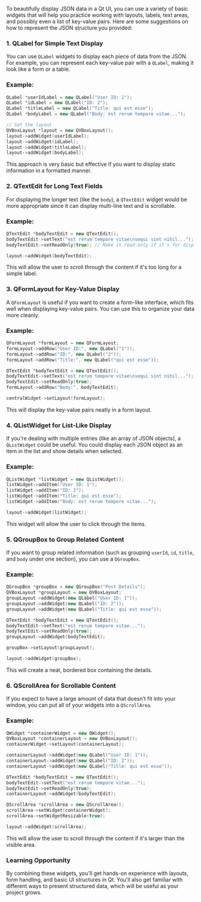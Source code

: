 To beautifully display JSON data in a Qt UI, you can use a variety of basic widgets that will help you practice working with layouts, labels, text areas, and possibly even a list of key-value pairs. Here are some suggestions on how to represent the JSON structure you provided:

### 1. **QLabel** for Simple Text Display
You can use `QLabel` widgets to display each piece of data from the JSON. For example, you can represent each key-value pair with a `QLabel`, making it look like a form or a table.

### Example:
```cpp
QLabel *userIdLabel = new QLabel("User ID: 1");
QLabel *idLabel = new QLabel("ID: 2");
QLabel *titleLabel = new QLabel("Title: qui est esse");
QLabel *bodyLabel = new QLabel("Body: est rerum tempore vitae...");

// Set the layout
QVBoxLayout *layout = new QVBoxLayout();
layout->addWidget(userIdLabel);
layout->addWidget(idLabel);
layout->addWidget(titleLabel);
layout->addWidget(bodyLabel);
```

This approach is very basic but effective if you want to display static information in a formatted manner.

### 2. **QTextEdit** for Long Text Fields
For displaying the longer text (like the `body`), a `QTextEdit` widget would be more appropriate since it can display multi-line text and is scrollable.

### Example:
```cpp
QTextEdit *bodyTextEdit = new QTextEdit();
bodyTextEdit->setText("est rerum tempore vitae\nsequi sint nihil...");
bodyTextEdit->setReadOnly(true); // Make it read-only if it's for display only

layout->addWidget(bodyTextEdit);
```

This will allow the user to scroll through the content if it's too long for a simple label.

### 3. **QFormLayout** for Key-Value Display
A `QFormLayout` is useful if you want to create a form-like interface, which fits well when displaying key-value pairs. You can use this to organize your data more cleanly.

### Example:
```cpp
QFormLayout *formLayout = new QFormLayout;
formLayout->addRow("User ID:", new QLabel("1"));
formLayout->addRow("ID:", new QLabel("2"));
formLayout->addRow("Title:", new QLabel("qui est esse"));

QTextEdit *bodyTextEdit = new QTextEdit();
bodyTextEdit->setText("est rerum tempore vitae\nsequi sint nihil...");
bodyTextEdit->setReadOnly(true);
formLayout->addRow("Body:", bodyTextEdit);

centralWidget->setLayout(formLayout);
```

This will display the key-value pairs neatly in a form layout.

### 4. **QListWidget** for List-Like Display
If you're dealing with multiple entries (like an array of JSON objects), a `QListWidget` could be useful. You could display each JSON object as an item in the list and show details when selected.

### Example:
```cpp
QListWidget *listWidget = new QListWidget();
listWidget->addItem("User ID: 1");
listWidget->addItem("ID: 2");
listWidget->addItem("Title: qui est esse");
listWidget->addItem("Body: est rerum tempore vitae...");

layout->addWidget(listWidget);
```

This widget will allow the user to click through the items.

### 5. **QGroupBox** to Group Related Content
If you want to group related information (such as grouping `userId`, `id`, `title`, and `body` under one section), you can use a `QGroupBox`.

### Example:
```cpp
QGroupBox *groupBox = new QGroupBox("Post Details");
QVBoxLayout *groupLayout = new QVBoxLayout;
groupLayout->addWidget(new QLabel("User ID: 1"));
groupLayout->addWidget(new QLabel("ID: 2"));
groupLayout->addWidget(new QLabel("Title: qui est esse"));

QTextEdit *bodyTextEdit = new QTextEdit();
bodyTextEdit->setText("est rerum tempore vitae...");
bodyTextEdit->setReadOnly(true);
groupLayout->addWidget(bodyTextEdit);

groupBox->setLayout(groupLayout);

layout->addWidget(groupBox);
```

This will create a neat, bordered box containing the details.

### 6. **QScrollArea** for Scrollable Content
If you expect to have a large amount of data that doesn’t fit into your window, you can put all of your widgets into a `QScrollArea`.

### Example:
```cpp
QWidget *containerWidget = new QWidget();
QVBoxLayout *containerLayout = new QVBoxLayout();
containerWidget->setLayout(containerLayout);

containerLayout->addWidget(new QLabel("User ID: 1"));
containerLayout->addWidget(new QLabel("ID: 2"));
containerLayout->addWidget(new QLabel("Title: qui est esse"));

QTextEdit *bodyTextEdit = new QTextEdit();
bodyTextEdit->setText("est rerum tempore vitae...");
bodyTextEdit->setReadOnly(true);
containerLayout->addWidget(bodyTextEdit);

QScrollArea *scrollArea = new QScrollArea();
scrollArea->setWidget(containerWidget);
scrollArea->setWidgetResizable(true);

layout->addWidget(scrollArea);
```

This will allow the user to scroll through the content if it's larger than the visible area.

### Learning Opportunity
By combining these widgets, you'll get hands-on experience with layouts, form handling, and basic UI structures in Qt. You'll also get familiar with different ways to present structured data, which will be useful as your project grows.

